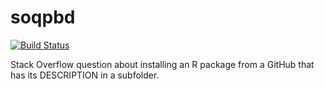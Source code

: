 # soqpbd

[![Build Status](https://travis-ci.org/richelbilderbeek/soqpbd.svg?branch=master)](https://travis-ci.org/richelbilderbeek/soqpbd)

Stack Overflow question about installing an R package from a GitHub that has its DESCRIPTION in a subfolder.
